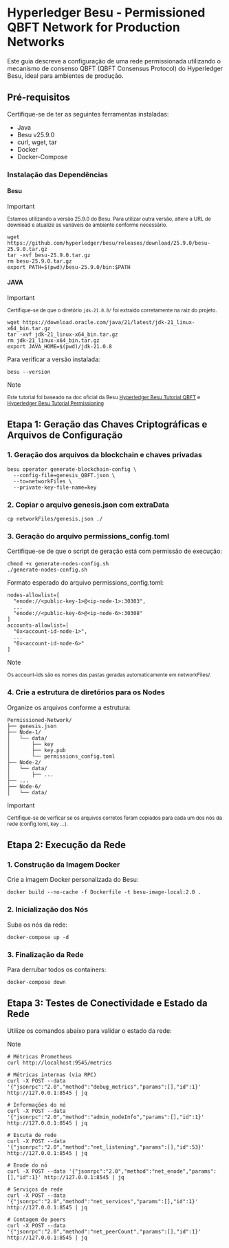 # Hyperledger Besu - Permissioned QBFT Network for Production Networks

Este guia descreve a configuração de uma rede permissionada utilizando o mecanismo de consenso QBFT (QBFT Consensus Protocol) do Hyperledger Besu, ideal para ambientes de produção.


## Pré-requisitos
Certifique-se de ter as seguintes ferramentas instaladas:

- Java
- Besu v25.9.0
- curl, wget, tar
- Docker
- Docker-Compose

### Instalação das Dependências

#### Besu

> [!IMPORTANT]
> <sup>Estamos utilizando a versão 25.9.0 do Besu. Para utilizar outra versão, altere a URL de download e atualize as variáveis de ambiente conforme necessário.</sup>

``` 
wget https://github.com/hyperledger/besu/releases/download/25.9.0/besu-25.9.0.tar.gz
tar -xvf besu-25.9.0.tar.gz 
rm besu-25.9.0.tar.gz 
export PATH=$(pwd)/besu-25.9.0/bin:$PATH

```

#### JAVA

> [!IMPORTANT]
> <sup>Certifique-se de que o diretório `jdk-21.0.8/` foi extraído corretamente na raiz do projeto.</sup>

```
wget https://download.oracle.com/java/21/latest/jdk-21_linux-x64_bin.tar.gz 
tar -xvf jdk-21_linux-x64_bin.tar.gz
rm jdk-21_linux-x64_bin.tar.gz
export JAVA_HOME=$(pwd)/jdk-21.0.8

```
Para verificar a versão instalada:
```
besu --version
```
> [!NOTE]
> <sup>Este tutorial foi baseado na doc oficial da Besu [Hyperledger Besu Tutorial QBFT](https://besu.hyperledger.org/private-networks/tutorials/qbft) e [Hyperledger Besu Tutorial Permissioning](https://besu.hyperledger.org/private-networks/tutorials/permissioning)</sup>

## Etapa 1: Geração das Chaves Criptográficas e Arquivos de Configuração
### 1. Geração dos arquivos da blockchain e chaves privadas

```
besu operator generate-blockchain-config \
  --config-file=genesis_QBFT.json \
  --to=networkFiles \
  --private-key-file-name=key
```

### 2. Copiar o arquivo genesis.json com extraData
```
cp networkFiles/genesis.json ./
```

### 3. Geração do arquivo permissions_config.toml
Certifique-se de que o script de geração está com permissão de execução:

```
chmod +x generate-nodes-config.sh
./generate-nodes-config.sh
```
Formato esperado do arquivo permissions_config.toml:

```
nodes-allowlist=[
  "enode://<public-key-1>@<ip-node-1>:30303",
  ...
  "enode://<public-key-6>@<ip-node-6>:30308"
]
accounts-allowlist=[
  "0x<account-id-node-1>",
  ...
  "0x<account-id-node-6>"
]
```
> [!NOTE]
> <sup>Os account-ids são os nomes das pastas geradas automaticamente em networkFiles/.</sup>


### 4. Crie a estrutura de diretórios para os Nodes
Organize os arquivos conforme a estrutura:

```
Permissioned-Network/
├── genesis.json
├── Node-1/
│   └── data/
│       ├── key
│       ├── key.pub
│       └── permissions_config.toml
├── Node-2/
│   └── data/
│       ├── ...
├── ...
├── Node-6/
│   └── data/
```
> [!IMPORTANT]
> <sup>Certifique-se de verficar se os arquivos corretos foram copiados para cada um dos nós da rede (config.toml, key ...).</sup>

## Etapa 2: Execução da Rede

### 1. Construção da Imagem Docker
Crie a imagem Docker personalizada do Besu:

```
docker build --no-cache -f Dockerfile -t besu-image-local:2.0 .
```

### 2. Inicialização dos Nós
Suba os nós da rede:
```
docker-compose up -d
```


### 3. Finalização da Rede
Para derrubar todos os containers:

```
docker-compose down
```

## Etapa 3: Testes de Conectividade e Estado da Rede 
Utilize os comandos abaixo para validar o estado da rede:

> [!NOTE]
> <sup>
```
# Métricas Prometheus
curl http://localhost:9545/metrics

# Métricas internas (via RPC)
curl -X POST --data '{"jsonrpc":"2.0","method":"debug_metrics","params":[],"id":1}' http://127.0.0.1:8545 | jq

# Informações do nó
curl -X POST --data '{"jsonrpc":"2.0","method":"admin_nodeInfo","params":[],"id":1}' http://127.0.0.1:8545 | jq

# Escuta de rede
curl -X POST --data '{"jsonrpc":"2.0","method":"net_listening","params":[],"id":53}' http://127.0.0.1:8545 | jq

# Enode do nó
curl -X POST --data '{"jsonrpc":"2.0","method":"net_enode","params":[],"id":1}' http://127.0.0.1:8545 | jq

# Serviços de rede
curl -X POST --data '{"jsonrpc":"2.0","method":"net_services","params":[],"id":1}' http://127.0.0.1:8545 | jq

# Contagem de peers
curl -X POST --data '{"jsonrpc":"2.0","method":"net_peerCount","params":[],"id":1}' http://127.0.0.1:8545 | jq
```
</sup>

